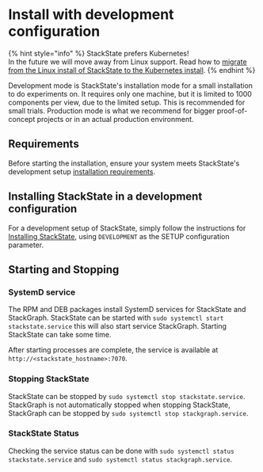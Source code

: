 # Install with development configuration

{% hint style="info" %}
StackState prefers Kubernetes!  
In the future we will move away from Linux support. Read how to [migrate from the Linux install of StackState to the Kubernetes install](../kubernetes_install/migrate_from_linux.md).
{% endhint %}

Development mode is StackState's installation mode for a small installation to do experiments on. It requires only one machine, but it is limited to 1000 components per view, due to the limited setup. This is recommended for small trials. Production mode is what we recommend for bigger proof-of-concept projects or in an actual production environment.

## Requirements

Before starting the installation, ensure your system meets StackState's development setup [installation requirements](../../requirements.md).

## Installing StackState in a development configuration

For a development setup of StackState, simply follow the instructions for [Installing StackState](install_stackstate.md), using `DEVELOPMENT` as the SETUP configuration parameter.

## Starting and Stopping

### SystemD service

The RPM and DEB packages install SystemD services for StackState and StackGraph. StackState can be started with `sudo systemctl start stackstate.service` this will also start service StackGraph. Starting StackState can take some time.

After starting processes are complete, the service is available at `http://<stackstate_hostname>:7070`.

### Stopping StackState

StackState can be stopped by `sudo systemctl stop stackstate.service`. StackGraph is not automatically stopped when stopping StackState, StackGraph can be stopped by `sudo systemctl stop stackgraph.service`.

### StackState Status

Checking the service status can be done with `sudo systemctl status stackstate.service` and `sudo systemctl status stackgraph.service`.

